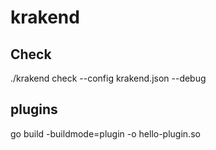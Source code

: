 # krakend

## Check

./krakend check --config krakend.json --debug

## plugins

go build -buildmode=plugin -o hello-plugin.so
